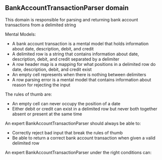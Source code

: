 ## BankAccountTransactionParser domain

This domain is responsible for parsing and returning bank account transactions from a delimited string

Mental Models:

- A bank account transaction is a mental model that holds information about date, description, debit, and credit
- A delimited row is a string that contains information about date, description, debit, and credit separated by a delimiter
- A row header map is a mapping for what positions in a delimited row do date, description, debit, and credit exist
- An empty cell represents when there is nothing between delimiters
- A row parsing error is a mental model that contains information about reason for rejecting the input

The rules of thumb are:

- An empty cell can never occupy the position of a date
- Either debit or credit can exist in a delimited row but never both together absent or present at the same time

An expert BankAccountTransactionParser should always be able to:

- Correctly reject bad input that break the rules of thumb
- Be able to return a correct bank account transaction when given a valid delimited row

An expert BankAccountTransactionParser under the right conditions can:
